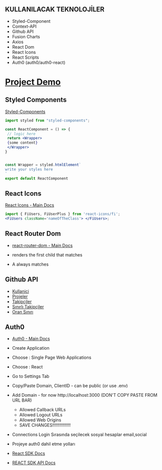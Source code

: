 ## KULLANILACAK TEKNOLOJİLER

- Styled-Component
- Context-API
- Github API
- Fusion Charts
- Axios
- React Dom
- React Icons
- React Scripts
- Auth0 (auth0/auth0-react)

# [Project Demo](https://c-github.netlify.app/)

## Styled Components

[Styled-Components](https://styled-components.com/)

```jsx
import styled from "styled-components";

const ReactComponent = () => {
 // logic here
 return <Wrapper>
 {some content}
 </Wrapper>
}


const Wrapper = styled.htmlElement`
write your styles here
`
export default ReactComponent
```

## React Icons

[React Icons - Main Docs](https://react-icons.github.io/react-icons/)

```jsx
import { FiUsers, FiUserPlus } from 'react-icons/fi';
<FiUsers className='nameOfTheClass'> </FiUsers>;
```

## React Router Dom

- [react-router-dom - Main Docs](https://reactrouter.com/web/guides/quick-start)

- <Switch> renders the first child <Route> that matches
- A <Route path="*"> always matches

## Github API

- [Kullanici](https://api.github.com/users/ckymn)
- [Projeler](https://api.github.com/users/ckymn/repos?per_page=100)
- [Takipçiler](https://api.github.com/users/ckymn/followers)
- [Sınırlı Takipçiler](https://api.github.com/users/ckymn/followers?per_page=100)
- [Oran Sınırı](https://api.github.com/rate_limit)

## Auth0

- [Auth0 - Main Docs](https://auth0.com/)

- Create Application
- Choose : Single Page Web Applications
- Choose : React
- Go to Settings Tab
- Copy/Paste Domain, ClientID - can be public (or use .env)
- Add Domain -
  for now http://localhost:3000 (DON'T COPY PASTE FROM URL BAR)

  - Allowed Callback URLs
  - Allowed Logout URLs
  - Allowed Web Origins
  - SAVE CHANGES!!!!!!!!!!!!!!!

- Connections Login Sırasında seçilecek sosyal hesaplar
  email,social
- Projeye auth0 dahil etme yolları
- [React SDK Docs](https://auth0.com/docs/libraries/auth0-react)
- [REACT SDK API Docs](https://auth0.github.io/auth0-react/)
